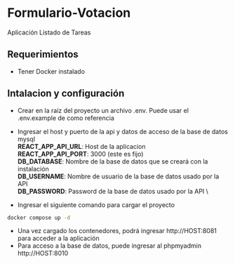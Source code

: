 # Formulario-Votacion
Aplicación Listado de Tareas

## Requerimientos
- Tener Docker instalado

## Intalacion y configuración
- Crear en la raíz del proyecto un archivo .env. Puede usar el .env.example de como referencia
- Ingresar el host y puerto de la api y datos de acceso de la base de datos mysql \
    **REACT_APP_API_URL**: Host de la aplicacion \
    **REACT_APP_API_PORT**: 3000 (este es fijo) \
    **DB_DATABASE**: Nombre de la base de datos que se creará con la instalación \
    **DB_USERNAME**: Nombre de usuario de la base de datos usado por la API \
    **DB_PASSWORD**: Password de la base de datos usado por la API \

- Ingresar el siguiente comando para cargar el proyecto
```sh
docker compose up -d
```
- Una vez cargado los contenedores, podrá ingresar http://HOST:8081 para acceder a la aplicación
- Para acceso a la base de datos, puede ingresar al phpmyadmin http://HOST:8010


